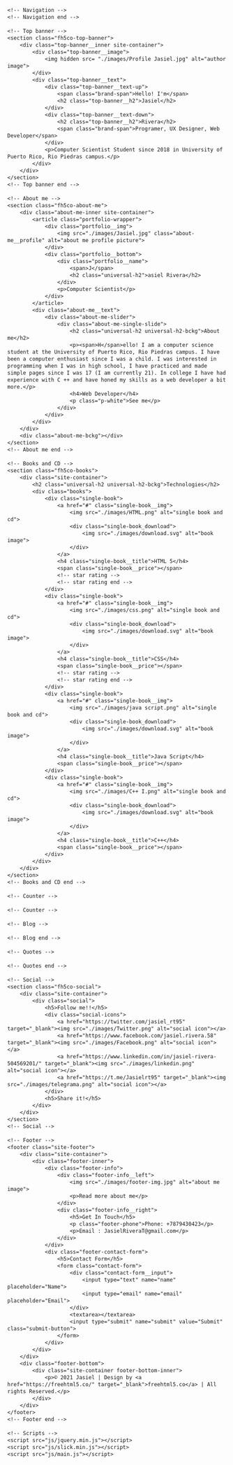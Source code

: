 <!doctype html>
<!--
	Author by FreeHTML5.co
	Twitter: https://twitter.com/fh5co
	Facebook: https://fb.com/fh5co
	URL: https://freehtml5.co
-->
<html lang="en">
<head>
	<!-- Required meta tags -->
	<meta charset="utf-8">
	<meta name="viewport" content="width=device-width, initial-scale=1, shrink-to-fit=no">
	<link rel="stylesheet" href="css/style.css">
	<link rel="stylesheet" href="css/slick.css">
	<title>Jasiel Rivera</title>
</head>
<body>

	<!-- Navigation -->
	<!-- Navigation end -->

	<!-- Top banner -->
	<section class="fh5co-top-banner">
		<div class="top-banner__inner site-container">
			<div class="top-banner__image">
				<img hidden src= "./images/Profile Jasiel.jpg" alt="author image">
			</div>
			<div class="top-banner__text">
				<div class="top-banner__text-up">
					<span class="brand-span">Hello! I'm</span>
					<h2 class="top-banner__h2">Jasiel</h2>
				</div>
				<div class="top-banner__text-down">
					<h2 class="top-banner__h2">Rivera</h2>
					<span class="brand-span">Programer, UX Designer, Web Developer</span>
				</div>
				<p>Computer Scientist Student since 2018 in University of Puerto Rico, Rio Piedras campus.</p>
			</div>
		</div>
	</section>
	<!-- Top banner end -->

	<!-- About me -->
	<section class="fh5co-about-me">
		<div class="about-me-inner site-container">
			<article class="portfolio-wrapper">
				<div class="portfolio__img">
					<img src="./images/Jasiel.jpg" class="about-me__profile" alt="about me profile picture">
				</div>
				<div class="portfolio__bottom">
					<div class="portfolio__name">
						<span>J</span>
						<h2 class="universal-h2">asiel Rivera</h2>
					</div>
					<p>Computer Scientist</p>
				</div>
			</article>
			<div class="about-me__text">
				<div class="about-me-slider">
					<div class="about-me-single-slide">
						<h2 class="universal-h2 universal-h2-bckg">About me</h2>
						<p><span>H</span>ello! I am a computer science student at the University of Puerto Rico, Rio Piedras campus. I have been a computer enthusiast since I was a child. I was interested in programming when I was in high school, I have practiced and made simple pages since I was 17 (I am currently 21). In college I have had experience with C ++ and have honed my skills as a web developer a bit more.</p>
						<h4>Web Developer</h4>
						<p class="p-white">See me</p>
					</div>
				</div>
			</div>
		</div>
		<div class="about-me-bckg"></div>
	</section>
	<!-- About me end -->

	<!-- Books and CD -->
	<section class="fh5co-books">
		<div class="site-container">
			<h2 class="universal-h2 universal-h2-bckg">Technologies</h2>
			<div class="books">
				<div class="single-book">
					<a href="#" class="single-book__img">
						<img src="./images/HTML.png" alt="single book and cd">
						<div class="single-book_download">
							<img src="./images/download.svg" alt="book image">
						</div>
					</a>
					<h4 class="single-book__title">HTML 5</h4>
					<span class="single-book__price"></span>
					<!-- star rating -->
					<!-- star rating end -->
				</div>
				<div class="single-book">
					<a href="#" class="single-book__img">
						<img src="./images/css.png" alt="single book and cd">
						<div class="single-book_download">
							<img src="./images/download.svg" alt="book image">
						</div>
					</a>
					<h4 class="single-book__title">CSS</h4>
					<span class="single-book__price"></span>
					<!-- star rating -->
					<!-- star rating end -->
				</div>
				<div class="single-book">
					<a href="#" class="single-book__img">
						<img src="./images/java script.png" alt="single book and cd">
						<div class="single-book_download">
							<img src="./images/download.svg" alt="book image">
						</div>
					</a>
					<h4 class="single-book__title">Java Script</h4>
					<span class="single-book__price"></span>
				</div>
				<div class="single-book">
					<a href="#" class="single-book__img">
						<img src="./images/C++ I.png" alt="single book and cd">
						<div class="single-book_download">
							<img src="./images/download.svg" alt="book image">
						</div>
					</a>
					<h4 class="single-book__title">C++</h4>
					<span class="single-book__price"></span>
				</div>
			</div>
		</div>
	</section>
	<!-- Books and CD end -->

	<!-- Counter -->
	
	<!-- Counter -->

	<!-- Blog -->
	
	<!-- Blog end -->

	<!-- Quotes -->

	<!-- Quotes end -->

	<!-- Social -->
	<section class="fh5co-social">
		<div class="site-container">
			<div class="social">
				<h5>Follow me!!</h5>
				<div class="social-icons">
					<a href="https://twitter.com/jasiel_rt95" target="_blank"><img src="./images/Twitter.png" alt="social icon"></a>
					<a href="https://www.facebook.com/jasiel.rivera.58" target="_blank"><img src="./images/Facebook.png" alt="social icon"></a>
					<a href="https://www.linkedin.com/in/jasiel-rivera-504569201/" target="_blank"><img src="./images/linkedin.png" alt="social icon"></a>
					<a href="https://t.me/Jasielrt95" target="_blank"><img src="./images/telegrama.png" alt="social icon"></a>
				</div>
				<h5>Share it!</h5>
			</div>
		</div>
	</section>
	<!-- Social -->

	<!-- Footer -->
	<footer class="site-footer">
		<div class="site-container">
			<div class="footer-inner">
				<div class="footer-info">
					<div class="footer-info__left">
						<img src="./images/footer-img.jpg" alt="about me image">
						<p>Read more about me</p>
					</div>
					<div class="footer-info__right">
						<h5>Get In Touch</h5>
						<p class="footer-phone">Phone: +7879430423</p>
						<p>Email : JasielRiveraT@gmail.com</p>
					</div>
				</div>
				<div class="footer-contact-form">
					<h5>Contact Form</h5>
					<form class="contact-form">
						<div class="contact-form__input">
							<input type="text" name="name" placeholder="Name">
							<input type="email" name="email" placeholder="Email">
						</div>
						<textarea></textarea>
						<input type="submit" name="submit" value="Submit" class="submit-button">
					</form>
				</div>
			</div>
		</div>
		<div class="footer-bottom">
			<div class="site-container footer-bottom-inner">
				<p>© 2021 Jasiel | Design by <a href="https://freehtml5.co/" target="_blank">freehtml5.co</a> | All rights Reserved.</p>
			</div>
		</div>
	</footer>
	<!-- Footer end -->

	<!-- Scripts -->
	<script src="js/jquery.min.js"></script>
	<script src="js/slick.min.js"></script>
	<script src="js/main.js"></script>

</body>
</html>